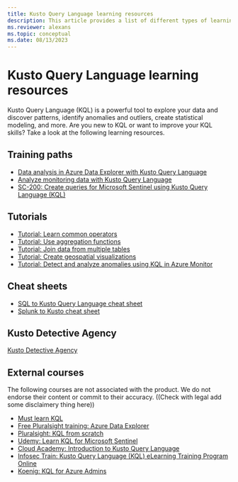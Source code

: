 ```yaml
---
title: Kusto Query Language learning resources
description: This article provides a list of different types of learning resources for ramping up on KQL.
ms.reviewer: alexans
ms.topic: conceptual
ms.date: 08/13/2023
---
```

# Kusto Query Language learning resources

Kusto Query Language (KQL) is a powerful tool to explore your data and discover patterns, identify anomalies and outliers, create statistical modeling, and more. Are you new to KQL or want to improve your KQL skills? Take a look at the following learning resources.

## Training paths

* [Data analysis in Azure Data Explorer with Kusto Query Language](/training/paths/data-analysis-data-explorer-kusto-query-language/)
* [Analyze monitoring data with Kusto Query Language](/training/paths/analyze-monitoring-data-with-kql/)
* [SC-200: Create queries for Microsoft Sentinel using Kusto Query Language (KQL)](/training/paths/sc-200-utilize-kql-for-azure-sentinel/)

## Tutorials

* [Tutorial: Learn common operators](kusto/query/tutorials/learn-common-operators.md)
* [Tutorial: Use aggregation functions](kusto/query/tutorials/use-aggregation-functions.md)
* [Tutorial: Join data from multiple tables](kusto/query/tutorials/join-data-from-multiple-tables.md)
* [Tutorial: Create geospatial visualizations](kusto/query/tutorials/create-geospatial-visualizations.md)
* [Tutorial: Detect and analyze anomalies using KQL in Azure Monitor](azure/azure-monitor/logs/kql-machine-learning-azure-monitor)
## Cheat sheets

* [SQL to Kusto Query Language cheat sheet](kusto/query/sqlcheatsheet.md)
* [Splunk to Kusto cheat sheet](kusto/query/splunk-cheat-sheet.md)

## Kusto Detective Agency

[Kusto Detective Agency](https://detective.kusto.io/)

## External courses

The following courses are not associated with the product. We do not endorse their content or commit to their accuracy. ((Check with legal add some disclaimery thing here))

* [Must learn KQL](https://github.com/rod-trent/MustLearnKQL)
* [Free Pluralsight training: Azure Data Explorer](https://www.pluralsight.com/partners/microsoft/azure-data-explorer)
* [Pluralsight: KQL from scratch](https://www.pluralsight.com/courses/kusto-query-language-kql-from-scratch)
* [Udemy: Learn KQL for Microsoft Sentinel](https://www.udemy.com/course/learn-kql-for-microsoft-sentinel/)
* [Cloud Academy: Introduction to Kusto Query Language](https://cloudacademy.com/lab/introduction-to-kusto-query-language/)
* [Infosec Train: Kusto Query Language (KQL) eLearning Training Program Online](https://www.infosectrain.com/self-paced-learning/kusto-query-language-training/)
* [Koenig: KQL for Azure Admins](https://www.koenig-solutions.com/kql-azure-admins-training)
